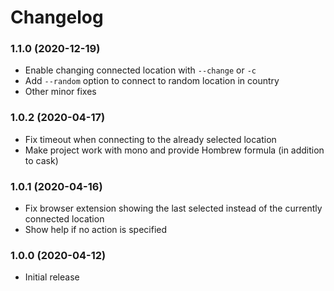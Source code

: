 # Changelog

### 1.1.0 (2020-12-19)
* Enable changing connected location with `--change` or `-c`
* Add `--random` option to connect to random location in country
* Other minor fixes

### 1.0.2 (2020-04-17)
* Fix timeout when connecting to the already selected location
* Make project work with mono and provide Hombrew formula (in addition to cask)

### 1.0.1 (2020-04-16)
* Fix browser extension showing the last selected instead of the currently connected location
* Show help if no action is specified

### 1.0.0 (2020-04-12)
* Initial release
